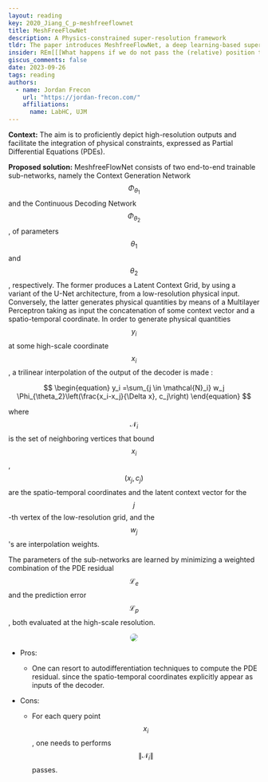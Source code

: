 ```yaml
---
layout: reading
key: 2020_Jiang_C_p-meshfreeflownet
title: MeshFreeFlowNet
description: A Physics-constrained super-resolution framework
tldr: The paper introduces MeshfreeFlowNet, a deep learning-based super-resolution framework to generate continuous grid-free spatio-temporal solutions from the low-resolution inputs
insider: REm[[[What happens if we do not pass the (relative) position to the second learned network? It might end up to be as accurate but with no computational drawback?]]]
giscus_comments: false
date: 2023-09-26
tags: reading
authors:
  - name: Jordan Frecon
    url: "https://jordan-frecon.com/"
    affiliations:
      name: LabHC, UJM
---
```



**Context:** The aim is to proficiently depict high-resolution outputs and facilitate the integration of physical constraints, expressed as Partial Differential Equations (PDEs).



**Proposed solution:** MeshfreeFlowNet consists of two end-to-end
trainable sub-networks, namely the Context Generation Network $$\Phi_{\theta_1}$$ and the Continuous Decoding Network $$\Phi_{\theta_2}$$, of parameters $$\theta_1$$ and $$\theta_2$$, respectively. The former produces a Latent Context Grid, by using a variant of the U-Net architecture, from a low-resolution physical input. Conversely, the latter generates physical quantities by means of a Multilayer Perceptron taking as input the concatenation of some context vector and a spatio-temporal coordinate.
In order to generate physical quantities $$y_i$$ at some high-scale coordinate $$x_i$$, a trilinear interpolation of the output of the decoder is made :

$$
\begin{equation}
y_i =\sum_{j \in \mathcal{N}_i} w_j \Phi_{\theta_2}\left(\frac{x_i-x_j}{\Delta x}, c_j\right)
\end{equation}
$$

where $$\mathcal{N}_i$$ is the set of neighboring vertices that bound $$x_i$$, $$(x_j,c_j)$$ are the spatio-temporal coordinates and the latent context vector for the $$j$$-th vertex of the low-resolution grid, and the $$w_j$$'s are interpolation weights.


The parameters of the sub-networks are learned by minimizing a weighted combination of the PDE residual $$\mathcal{L}_e$$ and the prediction error $$\mathcal{L}_p$$, both evaluated at the high-scale resolution. 


<center>
<img src="{{site.url}}/assets/img/publication_preview/2020_Jiang_C_p-meshfreeflownet.png" style="max-width: 80%;height: auto;border-radius: 10px">
</center>
	
- Pros:
	- One can resort to autodifferentiation techniques to compute the PDE residual. since the spatio-temporal coordinates explicitly appear as inputs of the decoder.

- Cons:
	- For each query point $$x_i$$, one needs to performs $$\|\mathcal{N}_i\|$$ passes.

